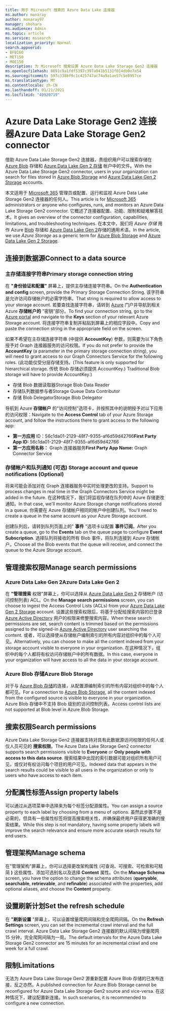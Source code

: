 ```yaml
---
title: 用于 Microsoft 搜索的 Azure Data Lake 连接器
ms.author: monaray
author: monaray97
manager: shohara
ms.audience: Admin
ms.topic: article
ms.service: mssearch
localization_priority: Normal
search.appverid:
- BFB160
- MET150
- MOE150
description: 为 Microsoft 搜索设置 Azure Data Lake Storage Gen2 连接器
ms.openlocfilehash: 8891c9a1fdf5397c397a941b5131f014db9e7a54
ms.sourcegitcommit: 597c338bf9c1c425747ac74a9a1ae57c5e8957ce
ms.translationtype: MT
ms.contentlocale: zh-CN
ms.lasthandoff: 01/21/2021
ms.locfileid: "49920719"
---
```

# <a name="azure-data-lake-storage-gen2-connector"></a><span data-ttu-id="1e254-103">Azure Data Lake Storage Gen2 连接器</span><span class="sxs-lookup"><span data-stu-id="1e254-103">Azure Data Lake Storage Gen2 connector</span></span>

<span data-ttu-id="1e254-104">借助 Azure Data Lake Storage Gen2 连接器，贵组织用户可以搜索存储在 [Azure Blob](https://docs.microsoft.com/azure/storage/blobs/storage-blobs-introduction) 存储和 [Azure Data Lake Gen 2 存储](https://docs.microsoft.com/azure/storage/blobs/data-lake-storage-introduction) 帐户中的文件。</span><span class="sxs-lookup"><span data-stu-id="1e254-104">With the Azure Data Lake Storage Gen2 connector, users in your organization can search for files stored in [Azure Blob Storage](https://docs.microsoft.com/azure/storage/blobs/storage-blobs-introduction) and [Azure Data Lake Gen 2 Storage](https://docs.microsoft.com/azure/storage/blobs/data-lake-storage-introduction) accounts.</span></span>

<span data-ttu-id="1e254-105">本文适用于 [Microsoft 365](https://www.microsoft.com/microsoft-365) 管理员或配置、运行和监视 Azure Data Lake Storage Gen2 连接器的任何人。</span><span class="sxs-lookup"><span data-stu-id="1e254-105">This article is for [Microsoft 365](https://www.microsoft.com/microsoft-365) administrators or anyone who configures, runs, and monitors an Azure Data Lake Storage Gen2 connector.</span></span> <span data-ttu-id="1e254-106">它概述了连接器配置、功能、限制和疑难解答技术。</span><span class="sxs-lookup"><span data-stu-id="1e254-106">It gives an overview of the connector configuration, capabilities, limitations, and troubleshooting techniques.</span></span> <span data-ttu-id="1e254-107">在本文中，我们将 *Azure 存储* 用作 Azure [Blob](https://docs.microsoft.com/azure/storage/blobs/storage-blobs-introduction) 存储和 [Azure Data Lake Gen 2](https://docs.microsoft.com/azure/storage/blobs/data-lake-storage-introduction)存储的通用术语。</span><span class="sxs-lookup"><span data-stu-id="1e254-107">In the article, we use *Azure Storage* as a generic term for [Azure Blob Storage](https://docs.microsoft.com/azure/storage/blobs/storage-blobs-introduction) and [Azure Data Lake Gen 2 Storage](https://docs.microsoft.com/azure/storage/blobs/data-lake-storage-introduction).</span></span>

## <a name="connect-to-a-data-source"></a><span data-ttu-id="1e254-108">连接到数据源</span><span class="sxs-lookup"><span data-stu-id="1e254-108">Connect to a data source</span></span>

### <a name="primary-storage-connection-string"></a><span data-ttu-id="1e254-109">主存储连接字符串</span><span class="sxs-lookup"><span data-stu-id="1e254-109">Primary storage connection string</span></span>

<span data-ttu-id="1e254-110">在 **"身份验证和配置"** 屏幕上，提供主存储连接字符串。</span><span class="sxs-lookup"><span data-stu-id="1e254-110">On the **Authentication and config** screen, provide the Primary Storage Connection String.</span></span> <span data-ttu-id="1e254-111">该字符串是允许访问存储帐户的必需字符串。</span><span class="sxs-lookup"><span data-stu-id="1e254-111">That string is required to allow access to your storage account.</span></span> <span data-ttu-id="1e254-112">若要查找连接字符串，请转到 [Azure](https://ms.portal.azure.com/#home) 门户并导航到相关 Azure **存储帐户的** "密钥"部分。</span><span class="sxs-lookup"><span data-stu-id="1e254-112">To find your connection string, go to the [Azure portal](https://ms.portal.azure.com/#home) and navigate to the **Keys** section of your relevant Azure Storage account.</span></span> <span data-ttu-id="1e254-113">将连接字符串复制并粘贴到屏幕上的相应字段中。</span><span class="sxs-lookup"><span data-stu-id="1e254-113">Copy and paste the connection string in the appropriate field on the screen.</span></span>

<span data-ttu-id="1e254-114">如果不希望在主存储连接字符串 (中提供 **AccountKey**) 参数，则需要为以下角色授予对 Graph 连接器服务的访问权限。</span><span class="sxs-lookup"><span data-stu-id="1e254-114">If you do not prefer to provide the **AccountKey** (a parameter in the primary storage connection string), you will need to grant access to our Graph Connectors Service for the following roles.</span></span> <span data-ttu-id="1e254-115"> (此功能仅受分层存储支持。</span><span class="sxs-lookup"><span data-stu-id="1e254-115">(This feature is only supported for hierarchical storage.</span></span> <span data-ttu-id="1e254-116">传统 Blob 存储必须提供 AccountKey.) </span><span class="sxs-lookup"><span data-stu-id="1e254-116">Traditional Blob storage will have to provide AccountKey.)</span></span>
* <span data-ttu-id="1e254-117">存储 Blob 数据读取器</span><span class="sxs-lookup"><span data-stu-id="1e254-117">Storage Blob Data Reader</span></span>
* <span data-ttu-id="1e254-118">存储队列数据参与者</span><span class="sxs-lookup"><span data-stu-id="1e254-118">Storage Queue Data Contributor</span></span>
* <span data-ttu-id="1e254-119">存储 Blob Delegator</span><span class="sxs-lookup"><span data-stu-id="1e254-119">Storage Blob Delegator</span></span>

<span data-ttu-id="1e254-120">导航到 Azure **存储帐户** 的"访问控制"选项卡，并按照其中的说明授予对以下应用的访问权限：</span><span class="sxs-lookup"><span data-stu-id="1e254-120">Navigate to the **Access Control** tab of your Azure Storage account, and follow the instructions there to grant access to the following app:</span></span>

* <span data-ttu-id="1e254-121">**第一方应用** ID：56c1da01-2129-48f7-9355-af6d59d42766</span><span class="sxs-lookup"><span data-stu-id="1e254-121">**First Party App ID:** 56c1da01-2129-48f7-9355-af6d59d42766</span></span>
* <span data-ttu-id="1e254-122">**第一方应用名称：** Graph 连接器服务</span><span class="sxs-lookup"><span data-stu-id="1e254-122">**First Party App Name:** Graph Connector Service</span></span>

### <a name="storage-account-and-queue-notifications-optional"></a><span data-ttu-id="1e254-123">存储帐户和队列通知 (可选) </span><span class="sxs-lookup"><span data-stu-id="1e254-123">Storage account and queue notifications (Optional)</span></span>

<span data-ttu-id="1e254-124">将来可能会添加对在 Graph 连接器服务中实时处理更改的支持。</span><span class="sxs-lookup"><span data-stu-id="1e254-124">Support to process changes in real time in the Graph Connectors Service might be added in the future.</span></span> <span data-ttu-id="1e254-125">在这种情况下，我们将监视存储在队列中的 Azure 存储更改通知。</span><span class="sxs-lookup"><span data-stu-id="1e254-125">In that case, we'll monitor Azure Storage change notifications stored in a queue.</span></span> <span data-ttu-id="1e254-126">你需要在 Azure 存储帐户相同的帐户中创建队列。</span><span class="sxs-lookup"><span data-stu-id="1e254-126">You'll need to create a queue in the same account as your Azure Storage account.</span></span>

<span data-ttu-id="1e254-127">创建队列后，请转到队列页面上的" **事件** "选项卡以配置 **事件订阅**。</span><span class="sxs-lookup"><span data-stu-id="1e254-127">After you create a queue, go to the **Events** tab on the queue page to configure **Event Subscription**.</span></span> <span data-ttu-id="1e254-128">选择队列将接收的所有 Blob 事件，将队列连接到 Azure 存储帐户。</span><span class="sxs-lookup"><span data-stu-id="1e254-128">Choose all the Blob events that the queue will receive, and connect the queue to the Azure Storage account.</span></span>

## <a name="manage-search-permissions"></a><span data-ttu-id="1e254-129">管理搜索权限</span><span class="sxs-lookup"><span data-stu-id="1e254-129">Manage search permissions</span></span>

### <a name="azure-data-lake-gen-2"></a><span data-ttu-id="1e254-130">Azure Data Lake Gen 2</span><span class="sxs-lookup"><span data-stu-id="1e254-130">Azure Data Lake Gen 2</span></span>

<span data-ttu-id="1e254-131">在 **"管理搜索** 权限"屏幕上，你可以选择从 [Azure Data Lake Gen 2](https://docs.microsoft.com/azure/storage/blobs/data-lake-storage-introduction) 存储帐户 (访问控制列表) ACL。</span><span class="sxs-lookup"><span data-stu-id="1e254-131">On the **Manage search permissions** screen, you can choose to ingest the Access Control Lists (ACLs) from your [Azure Data Lake Gen 2 Storage](https://docs.microsoft.com/azure/storage/blobs/data-lake-storage-introduction) account.</span></span> <span data-ttu-id="1e254-132">设置这些搜索权限后，将基于分配给搜索内容的已登录 [Azure Active Directory](https://docs.microsoft.com/azure/active-directory/) 用户的权限来修整搜索内容。</span><span class="sxs-lookup"><span data-stu-id="1e254-132">When these search permissions are set, search content is trimmed based on the permissions assigned to the signed-in [Azure Active Directory](https://docs.microsoft.com/azure/active-directory/) user searching the content.</span></span> <span data-ttu-id="1e254-133">或者，可以选择使从存储帐户编制索引的所有内容对组织中的每个人可见。</span><span class="sxs-lookup"><span data-stu-id="1e254-133">Alternatively, you can choose to make all the content indexed from your storage account visible to everyone in your organization.</span></span> <span data-ttu-id="1e254-134">在这种情况下，组织中的每个人都将有权访问存储帐户中的所有数据。</span><span class="sxs-lookup"><span data-stu-id="1e254-134">In this case, everyone in your organization will have access to all the data in your storage account.</span></span>

### <a name="azure-blob-storage"></a><span data-ttu-id="1e254-135">Azure Blob 存储</span><span class="sxs-lookup"><span data-stu-id="1e254-135">Azure Blob Storage</span></span>

<span data-ttu-id="1e254-136">对于与 [Azure Blob 存储](https://docs.microsoft.com/azure/storage/blobs/storage-blobs-introduction)的连接，从配置源编制索引的所有内容对组织中的每个人都可见。</span><span class="sxs-lookup"><span data-stu-id="1e254-136">For a connection to [Azure Blob Storage](https://docs.microsoft.com/azure/storage/blobs/storage-blobs-introduction), all the content indexed from the configured source is visible to everyone in your organization.</span></span> <span data-ttu-id="1e254-137">Azure Blob 存储中不支持 Blob 级别的访问控制列表。</span><span class="sxs-lookup"><span data-stu-id="1e254-137">Access control lists are not supported at Blob level in Azure Blob Storage.</span></span>

## <a name="search-permissions"></a><span data-ttu-id="1e254-138">搜索权限</span><span class="sxs-lookup"><span data-stu-id="1e254-138">Search permissions</span></span>

<span data-ttu-id="1e254-139">Azure Data Lake Storage Gen2 连接器支持对具有此数据源访问权限的任何人或仅人员可见的 **搜索权限**。</span><span class="sxs-lookup"><span data-stu-id="1e254-139">The Azure Data Lake Storage Gen2 connector supports search permissions visible to **Everyone** or **Only people with access to this data source**.</span></span> <span data-ttu-id="1e254-140">搜索结果中出现的索引数据可能对组织所有用户可见，或仅对有权访问每个项目的用户可见。</span><span class="sxs-lookup"><span data-stu-id="1e254-140">Indexed data that appears in the search results could be visible to all users in the organization or only to users who have access to each item.</span></span>

## <a name="assign-property-labels"></a><span data-ttu-id="1e254-141">分配属性标签</span><span class="sxs-lookup"><span data-stu-id="1e254-141">Assign property labels</span></span>

<span data-ttu-id="1e254-142">可以通过从选项菜单中选择来为每个标签分配源属性。</span><span class="sxs-lookup"><span data-stu-id="1e254-142">You can assign a source property to each label by choosing from a menu of options.</span></span> <span data-ttu-id="1e254-143">虽然此步骤不是必需的，但具有一些属性标签将提高搜索相关性，并确保最终用户获得更准确的搜索结果。</span><span class="sxs-lookup"><span data-stu-id="1e254-143">While this step is not mandatory, having some property labels will improve the search relevance and ensure more accurate search results for end users.</span></span>

## <a name="manage-schema"></a><span data-ttu-id="1e254-144">管理架构</span><span class="sxs-lookup"><span data-stu-id="1e254-144">Manage schema</span></span>

<span data-ttu-id="1e254-145">在"管理架构"屏幕上，你可以选择更改架构属性 (可查询、可搜索、可检索和可精简 **)** 这些属性、添加可选别名以及选择 **Content** 属性。</span><span class="sxs-lookup"><span data-stu-id="1e254-145">On the **Manage Schema** screen, you have the option to change the schema attributes (**queryable**, **searchable**, **retrievable**, and **refinable**) associated with the properties, add optional aliases, and choose the **Content** property.</span></span>

## <a name="set-the-refresh-schedule"></a><span data-ttu-id="1e254-146">设置刷新计划</span><span class="sxs-lookup"><span data-stu-id="1e254-146">Set the refresh schedule</span></span>

<span data-ttu-id="1e254-147">在 **"刷新设置** "屏幕上，可以设置增量爬网间隔和完全爬网间隔。</span><span class="sxs-lookup"><span data-stu-id="1e254-147">On the **Refresh Settings** screen, you can set the incremental crawl interval and the full crawl interval.</span></span> <span data-ttu-id="1e254-148">Azure Data Lake Storage Gen2 连接器的默认间隔为增量爬网 15 分钟，完全爬网间隔为一周。</span><span class="sxs-lookup"><span data-stu-id="1e254-148">The default intervals for the Azure Data Lake Storage Gen2 connector are 15 minutes for an incremental crawl and one week for a full crawl.</span></span>

## <a name="limitations"></a><span data-ttu-id="1e254-149">限制</span><span class="sxs-lookup"><span data-stu-id="1e254-149">Limitations</span></span>

<span data-ttu-id="1e254-150">无法为 Azure Data Lake Storage Gen2 源重新配置 Azure Blob 存储的已发布连接，反之亦然。</span><span class="sxs-lookup"><span data-stu-id="1e254-150">A published connection for Azure Blob Storage cannot be reconfigured for Azure Data Lake Storage Gen2 source and vice-versa.</span></span> <span data-ttu-id="1e254-151">在这种情况下，建议配置新连接。</span><span class="sxs-lookup"><span data-stu-id="1e254-151">In such scenarios, it is recommended to configure a new connection.</span></span>
